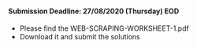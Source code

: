 #### Submission Deadline: 27/08/2020 (Thursday) EOD

- Please find the WEB-SCRAPING-WORKSHEET-1.pdf
- Download it and submit the solutions
